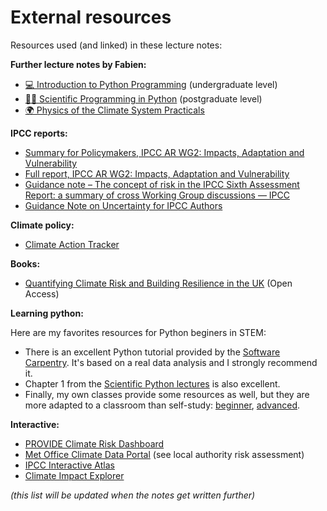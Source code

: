 # External resources

Resources used (and linked) in these lecture notes:

**Further lecture notes by Fabien:**
- [💻 Introduction to Python Programming](http://fabienmaussion.info/intro_to_programming) (undergraduate level)
- [🧑‍💻 Scientific Programming in Python](https://fabienmaussion.info/scientific_programming/html/index.html) (postgraduate level)
- [🌍 Physics of the Climate System Practicals](https://fabienmaussion.info/climate_system)

**IPCC reports:**
- [Summary for Policymakers, IPCC AR WG2: Impacts, Adaptation and Vulnerability](https://www.ipcc.ch/report/ar6/wg2/chapter/summary-for-policymakers/)
- [Full report, IPCC AR WG2: Impacts, Adaptation and Vulnerability](https://www.ipcc.ch/report/ar6/wg2/)
- [Guidance note – The concept of risk in the IPCC Sixth Assessment Report: a summary of cross Working Group discussions — IPCC](https://www.ipcc.ch/event/guidance-note-concept-of-risk-in-the-6ar-cross-wg-discussions/)
- [Guidance Note on Uncertainty for IPCC Authors](https://www.ipcc.ch/site/assets/uploads/2017/08/AR5_Uncertainty_Guidance_Note.pdf)

**Climate policy:**
- [Climate Action Tracker](https://climateactiontracker.org/global/cat-thermometer/)

**Books:**
- [Quantifying Climate Risk and Building Resilience in the UK](https://link.springer.com/book/10.1007/978-3-031-39729-5) (Open Access)

**Learning python:**

Here are my favorites resources for Python beginers in STEM:

- There is an excellent Python tutorial provided by the [Software Carpentry](http://swcarpentry.github.io/python-novice-inflammation). It's based on a real data analysis and I strongly recommend it.
- Chapter 1 from the [Scientific Python lectures](https://lectures.scientific-python.org) is also excellent.
- Finally, my own classes provide some resources as well, but they are more adapted to a classroom than self-study: [beginner](http://fabienmaussion.info/intro_to_programming), [advanced](http://fabienmaussion.info/scientific_programming).

**Interactive:**

- [PROVIDE Climate Risk Dashboard](https://climate-risk-dashboard.iiasa.ac.at)
- [Met Office Climate Data Portal](https://climatedataportal.metoffice.gov.uk/) (see local authority risk assessment)
- [IPCC Interactive Atlas](https://interactive-atlas.ipcc.ch)
- [Climate Impact Explorer](https://climate-impact-explorer.climateanalytics.org)

*(this list will be updated when the notes get written further)*
